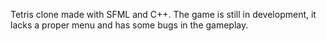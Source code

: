 Tetris clone made with SFML and C++. The game is still in development, it lacks a proper menu and has some bugs in the gameplay.  
